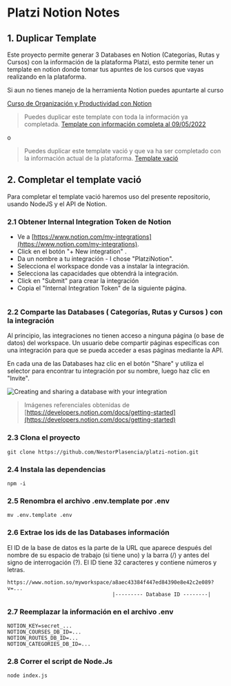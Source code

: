 # Platzi Notion Notes

## 1. Duplicar Template

Este proyecto permite generar 3 Databases en Notion (Categorías, Rutas y Cursos) con la información de la plataforma Platzi, esto permite tener un template en notion donde tomar tus apuntes de los cursos que vayas realizando en la plataforma.

Si aun no tienes manejo de la herramienta Notion puedes apuntarte al curso

[Curso de Organización y Productividad con Notion](https://platzi.com/cursos/notion/)

> Puedes duplicar este template con toda la información ya completada.
> [Template con información completa al 09/05/2022 ](https://www.notion.so/nestcode/Platzi-2e012bf2af8e4024b78ad014d9c433e1)

o

> Puedes duplicar este template vació y que va ha ser completado con la información actual de la plataforma.
> [Template vació](https://www.notion.so/nestcode/Platzi-Empty-4ec749003f1443e4afcf91a6badd7bf2)

## 2. Completar el template vació

Para completar el template vació haremos uso del presente repositorio, usando NodeJS y el API de Notion.

### 2.1 Obtener Internal Integration Token de Notion

- Ve a [https://www.notion.com/my-integrations](https://www.notion.com/my-integrations).
- Click en el botón "+ New integration" .
- Da un nombre a tu integración - I chose "PlatziNotion".
- Selecciona el workspace donde vas a instalar la integración.
- Selecciona las capacidades que obtendrá la integración.
- Click en "Submit" para crear la integración
- Copia el "Internal Integration Token" de la siguiente página.

<img src="https://files.readme.io/2ec137d-093ad49-create-integration.gif" alt="" title="093ad49-create-integration.gif" loading="lazy">

### 2.2 Comparte las Databases ( Categorías, Rutas y Cursos ) con la integración

Al principio, las integraciones no tienen acceso a ninguna página (o base de datos) del workspace. Un usuario debe compartir páginas específicas con una integración para que se pueda acceder a esas páginas mediante la API.

En cada una de las Databases haz clic en el botón "Share" y utiliza el selector para encontrar tu integración por su nombre, luego haz clic en "Invite".

<img src="https://files.readme.io/0a267dd-share-database-with-integration.gif" title="Click to close..."  height="auto" alt="Creating and sharing a database with your integration" loading="lazy">

> Imágenes referenciales obtenidas de [https://developers.notion.com/docs/getting-started](https://developers.notion.com/docs/getting-started)

### 2.3 Clona el proyecto

```
git clone https://github.com/NestorPlasencia/platzi-notion.git
```

### 2.4 Instala las dependencias

```
npm -i
```

### 2.5 Renombra el archivo .env.template por .env

```
mv .env.template .env
```

### 2.6 Extrae los ids de las Databases información 

El ID de la base de datos es la parte de la URL que aparece después del nombre de su espacio de trabajo (si tiene uno) y la barra (/) y antes del signo de interrogación (?). El ID tiene 32 caracteres y contiene números y letras.

```
https://www.notion.so/myworkspace/a8aec43384f447ed84390e8e42c2e089?v=...
                                  |--------- Database ID --------|
```

### 2.7 Reemplazar la información en el archivo .env

```
NOTION_KEY=secret_...
NOTION_COURSES_DB_ID=...
NOTION_ROUTES_DB_ID=...
NOTION_CATEGORIES_DB_ID=...
```

### 2.8 Correr el script de Node.Js

```
node index.js
```




